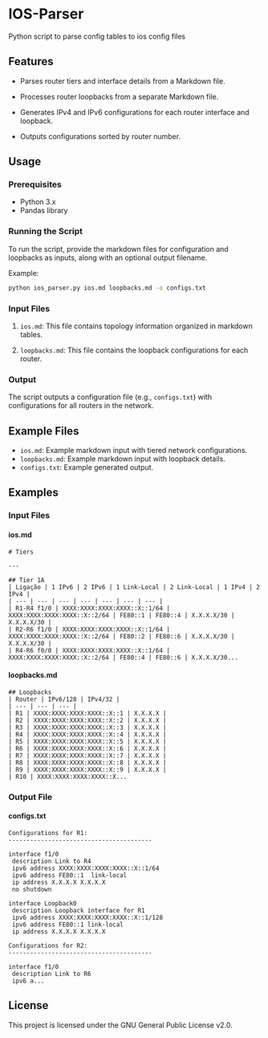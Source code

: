 # IOS-Parser
Python script to parse config tables to ios config files

## Features

- Parses router tiers and interface details from a Markdown file.

- Processes router loopbacks from a separate Markdown file.

- Generates IPv4 and IPv6 configurations for each router interface and loopback.

- Outputs configurations sorted by router number.

## Usage

### Prerequisites
- Python 3.x
- Pandas library

### Running the Script
To run the script, provide the markdown files for configuration and loopbacks as inputs, along with an optional output filename.

Example:
```bash
python ios_parser.py ios.md loopbacks.md -o configs.txt
```

### Input Files
1. `ios.md`:
   This file contains topology information organized in markdown tables.

2. `loopbacks.md`:
   This file contains the loopback configurations for each router.

### Output
The script outputs a configuration file (e.g., `configs.txt`) with configurations for all routers in the network.

## Example Files
- `ios.md`: Example markdown input with tiered network configurations.
- `loopbacks.md`: Example markdown input with loopback details.
- `configs.txt`: Example generated output.

## Examples

### Input Files

#### ios.md
```
# Tiers

---

## Tier 1A
| Ligação | 1 IPv6 | 2 IPv6 | 1 Link-Local | 2 Link-Local | 1 IPv4 | 2 IPv4 |
| --- | --- | --- | --- | --- | --- | --- |
| R1-R4 f1/0 | XXXX:XXXX:XXXX:XXXX::X::1/64 | XXXX:XXXX:XXXX:XXXX::X::2/64 | FE80::1 | FE80::4 | X.X.X.X/30 | X.X.X.X/30 |
| R2-R6 f1/0 | XXXX:XXXX:XXXX:XXXX::X::1/64 | XXXX:XXXX:XXXX:XXXX::X::2/64 | FE80::2 | FE80::6 | X.X.X.X/30 | X.X.X.X/30 |
| R4-R6 f0/0 | XXXX:XXXX:XXXX:XXXX::X::1/64 | XXXX:XXXX:XXXX:XXXX::X::2/64 | FE80::4 | FE80::6 | X.X.X.X/30...
```

#### loopbacks.md
```
## Loopbacks
| Router | IPv6/128 | IPv4/32 |
| --- | --- | --- |
| R1 | XXXX:XXXX:XXXX:XXXX::X::1 | X.X.X.X |
| R2 | XXXX:XXXX:XXXX:XXXX::X::2 | X.X.X.X |
| R3 | XXXX:XXXX:XXXX:XXXX::X::3 | X.X.X.X |
| R4 | XXXX:XXXX:XXXX:XXXX::X::4 | X.X.X.X |
| R5 | XXXX:XXXX:XXXX:XXXX::X::5 | X.X.X.X |
| R6 | XXXX:XXXX:XXXX:XXXX::X::6 | X.X.X.X |
| R7 | XXXX:XXXX:XXXX:XXXX::X::7 | X.X.X.X |
| R8 | XXXX:XXXX:XXXX:XXXX::X::8 | X.X.X.X |
| R9 | XXXX:XXXX:XXXX:XXXX::X::9 | X.X.X.X |
| R10 | XXXX:XXXX:XXXX:XXXX::X...
```

### Output File

#### configs.txt
```
Configurations for R1:
----------------------------------------

interface f1/0
 description Link to R4
 ipv6 address XXXX:XXXX:XXXX:XXXX::X::1/64 
 ipv6 address FE80::1  link-local
 ip address X.X.X.X X.X.X.X
 no shutdown

interface Loopback0
 description Loopback interface for R1
 ipv6 address XXXX:XXXX:XXXX:XXXX::X::1/128
 ipv6 address FE80::1 link-local
 ip address X.X.X.X X.X.X.X

Configurations for R2:
----------------------------------------

interface f1/0
 description Link to R6
 ipv6 a...
```

## License
This project is licensed under the GNU General Public License v2.0.
